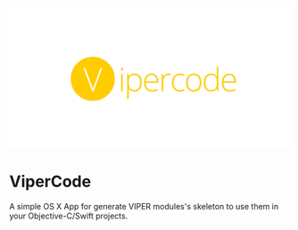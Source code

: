 <h3 align="center">
    <img src="./header.png" width="800" />
    <br />
  </a>
</h3>

# ViperCode
A simple OS X App for generate VIPER modules's skeleton to use them in your Objective-C/Swift projects.

